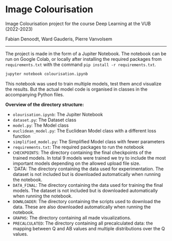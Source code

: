 # Image Colourisation

Image Colourisation project for the course Deep Learning at the VUB (2022-2023)

Fabian Denoodt, Ward Gauderis, Pierre Vanvolsem

---

The project is made in the form of a Jupiter Notebook. The notebook can be run on Google Colab, or locally
after installing the required packages from `requirements.txt` with the command `pip install -r requirements.txt`.

```bash
jupyter notebook colourisation.ipynb
```

This notebook was used to train multiple models, test them ancd visualize the results.
But the actual model code is organised in classes in the accompanying Python files.

**Overview of the directory structure:**

- `olourisation.ipynb`: The Jupiter Notebook
- `dataset.py`: The Dataset class
- `model.py`: The Model class
- `euclidean_model.py`: The Euclidean Model class with a different loss function
- `simplified_model.py`: The Simplified Model class with fewer parameters
- `requirements.txt`: The required packages to run the notebook
- `CHECKPOINTS`: The directory containing the final checkpoints of the trained models. In total 9 models were trained
  we try to include the most important models depending on the allowed upload file size.
- `DATA: The directory containing the data used for experimentation. The dataset is not included but is
  downloaded automatically when running the notebook.
- `DATA_FINAL`: The directory containing the data used for training the final models. The dataset is not included but is
  downloaded automatically when running the notebook.
- `DOWNLOADER`: The directory containing the scripts used to download the data. These are also downloaded automatically
  when running the notebook.
- `GRAPHS`: The directory containing all made visualizations.
- `PRECALCULATED`: The directory containing all precalculated data: the mapping between Q and AB values and multiple
  distributions over the Q values.
